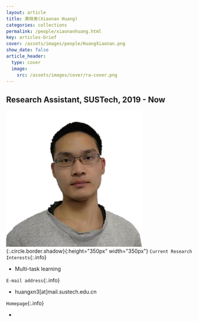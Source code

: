 ```yaml
---
layout: article
title: 黄晓男(Xiaonan Huang)
categories: collections
permalink: /people/xiaonanhuang.html
key: articles-brief
cover: /assets/images/people/HuangXiaonan.png
show_date: false
article_header:
  type: cover
  image:
    src: /assets/images/cover/ra-cover.png
---
```



<div class="article__content" markdown="1">


## Research Assistant, SUSTech, 2019 - Now

<!--more-->
![Image](/assets/images/people/HuangXiaonan.png){:.circle.border.shadow}{:height="350px" width="350px"}
`Current Research Interests`{:.info}

- Multi-task learning 

`E-mail address`{:.info}

- huangxn3[at]mail.sustech.edu.cn

`Homepage`{:.info}

<div class="author-links">
  <ul class="menu menu--nowrap menu--inline">
	  <li title="homepage">
	  <a class="button button--circle mail-button" itemprop="sameAs" href="https://median-lab.github.io/" target="_blank">
	    <i class="fa fa-home"></i>
	  </a>
  	  </li>
  </ul>
</div>
</div>